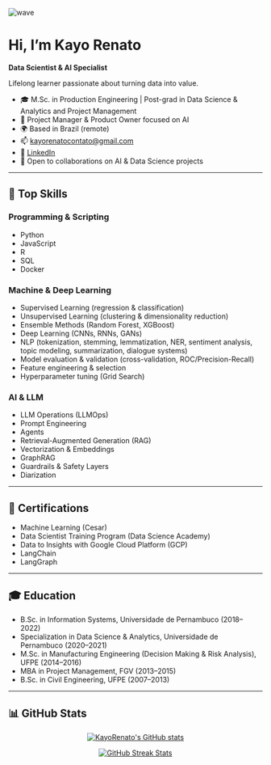 ![wave](https://user-images.githubusercontent.com/18350557/176309783-0785949b-9127-417c-8b55-ab5a4333674e.gif)  
# Hi, I’m Kayo Renato  
**Data Scientist & AI Specialist**

Lifelong learner passionate about turning data into value.

- 🎓 M.Sc. in Production Engineering | Post-grad in Data Science & Analytics and Project Management  
- 💼 Project Manager & Product Owner focused on AI 
- 🌍 Based in Brazil (remote)  
- 📫 kayorenatocontato@gmail.com  
- 🔗 [LinkedIn](https://www.linkedin.com/in/kayonascimento)  
- 🤝 Open to collaborations on AI & Data Science projects

---

## 🔑 Top Skills

### Programming & Scripting
- Python  
- JavaScript  
- R  
- SQL  
- Docker  

### Machine & Deep Learning
- Supervised Learning (regression & classification)  
- Unsupervised Learning (clustering & dimensionality reduction)  
- Ensemble Methods (Random Forest, XGBoost)  
- Deep Learning (CNNs, RNNs, GANs)  
- NLP (tokenization, stemming, lemmatization, NER, sentiment analysis, topic modeling, summarization, dialogue systems)  
- Model evaluation & validation (cross-validation, ROC/Precision-Recall)  
- Feature engineering & selection  
- Hyperparameter tuning (Grid Search)  

### AI & LLM
- LLM Operations (LLMOps)  
- Prompt Engineering  
- Agents  
- Retrieval-Augmented Generation (RAG)  
- Vectorization & Embeddings  
- GraphRAG  
- Guardrails & Safety Layers  
- Diarization  

---

## 📜 Certifications
- Machine Learning (Cesar)  
- Data Scientist Training Program (Data Science Academy)  
- Data to Insights with Google Cloud Platform (GCP)
- LangChain  
- LangGraph  

---

## 🎓 Education
- B.Sc. in Information Systems, Universidade de Pernambuco (2018–2022)  
- Specialization in Data Science & Analytics, Universidade de Pernambuco (2020–2021)  
- M.Sc. in Manufacturing Engineering (Decision Making & Risk Analysis), UFPE (2014–2016)  
- MBA in Project Management, FGV (2013–2015)  
- B.Sc. in Civil Engineering, UFPE (2007–2013)  

---

## 📊 GitHub Stats

<p align="center"> 
  <a href="https://github.com/KayoRenato"><img src="https://github-readme-stats.vercel.app/api?username=KayoRenato&show_icons=true&hide=stars,contribs&count_private=true&title_color=10b981&text_color=ffffff&icon_color=10b981&bg_color=1c1917&hide_border=true" alt="KayoRenato's GitHub stats" /></a>
</p>

<p align="center"> 
  <a href="https://github.com/KayoRenato"><img src="https://github-readme-streak-stats.herokuapp.com/?user=KayoRenato&stroke=ffffff&background=1c1917&ring=10b981&fire=10b981&currStreakNum=ffffff&currStreakLabel=10b981&sideNums=ffffff&sideLabels=ffffff&dates=ffffff&hide_border=true" alt="GitHub Streak Stats" /></a>
</p>
